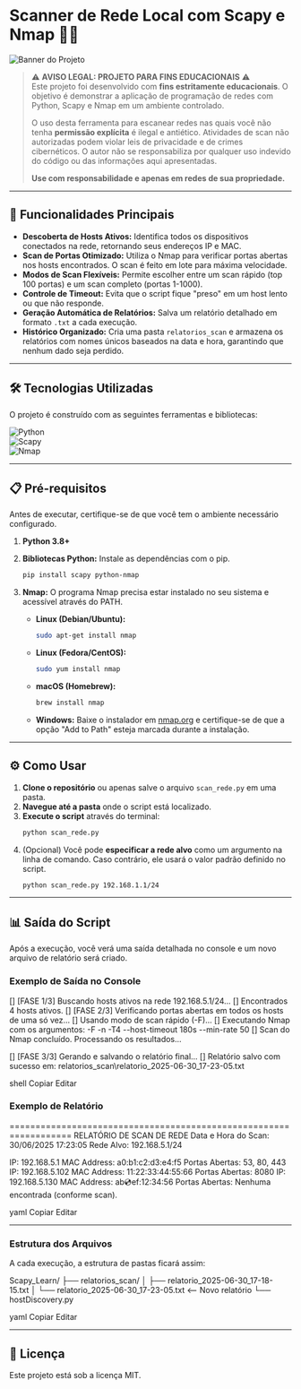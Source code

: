 # Scanner de Rede Local com Scapy e Nmap 🕵️‍♂️

![Banner do Projeto](https://i.imgur.com/rSCTgE2.png)

> ⚠️ **AVISO LEGAL: PROJETO PARA FINS EDUCACIONAIS** ⚠️  
> Este projeto foi desenvolvido com **fins estritamente educacionais**. O objetivo é demonstrar a aplicação de programação de redes com Python, Scapy e Nmap em um ambiente controlado.  
>  
> O uso desta ferramenta para escanear redes nas quais você não tenha **permissão explícita** é ilegal e antiético. Atividades de scan não autorizadas podem violar leis de privacidade e de crimes cibernéticos. O autor não se responsabiliza por qualquer uso indevido do código ou das informações aqui apresentadas.  
>  
> **Use com responsabilidade e apenas em redes de sua propriedade.**

---

## 🚀 Funcionalidades Principais

* **Descoberta de Hosts Ativos:** Identifica todos os dispositivos conectados na rede, retornando seus endereços IP e MAC.
* **Scan de Portas Otimizado:** Utiliza o Nmap para verificar portas abertas nos hosts encontrados. O scan é feito em lote para máxima velocidade.
* **Modos de Scan Flexíveis:** Permite escolher entre um scan rápido (top 100 portas) e um scan completo (portas 1-1000).
* **Controle de Timeout:** Evita que o script fique "preso" em um host lento ou que não responde.
* **Geração Automática de Relatórios:** Salva um relatório detalhado em formato `.txt` a cada execução.
* **Histórico Organizado:** Cria uma pasta `relatorios_scan` e armazena os relatórios com nomes únicos baseados na data e hora, garantindo que nenhum dado seja perdido.

---

## 🛠️ Tecnologias Utilizadas

O projeto é construído com as seguintes ferramentas e bibliotecas:

![Python](https://img.shields.io/badge/python-3670A0?style=for-the-badge&logo=python&logoColor=ffdd54)  
![Scapy](https://img.shields.io/badge/Scapy-003B6D?style=for-the-badge&logo=python&logoColor=white)  
![Nmap](https://img.shields.io/badge/Nmap-005A9C?style=for-the-badge&logo=nmap&logoColor=white)

---

## 📋 Pré-requisitos

Antes de executar, certifique-se de que você tem o ambiente necessário configurado.

1. **Python 3.8+**
2. **Bibliotecas Python:** Instale as dependências com o pip.
    ```bash
    pip install scapy python-nmap
    ```
3. **Nmap:** O programa Nmap precisa estar instalado no seu sistema e acessível através do PATH.

    * **Linux (Debian/Ubuntu):**
      ```bash
      sudo apt-get install nmap
      ```
    * **Linux (Fedora/CentOS):**
      ```bash
      sudo yum install nmap
      ```
    * **macOS (Homebrew):**
      ```bash
      brew install nmap
      ```
    * **Windows:** Baixe o instalador em [nmap.org](https://nmap.org/download.html) e certifique-se de que a opção "Add to Path" esteja marcada durante a instalação.

---

## ⚙️ Como Usar

1. **Clone o repositório** ou apenas salve o arquivo `scan_rede.py` em uma pasta.
2. **Navegue até a pasta** onde o script está localizado.
3. **Execute o script** através do terminal:
    ```bash
    python scan_rede.py
    ```
4. (Opcional) Você pode **especificar a rede alvo** como um argumento na linha de comando. Caso contrário, ele usará o valor padrão definido no script.
    ```bash
    python scan_rede.py 192.168.1.1/24
    ```

---

## 📊 Saída do Script

Após a execução, você verá uma saída detalhada no console e um novo arquivo de relatório será criado.

### Exemplo de Saída no Console

[] [FASE 1/3] Buscando hosts ativos na rede 192.168.5.1/24...
[] Encontrados 4 hosts ativos.
[] [FASE 2/3] Verificando portas abertas em todos os hosts de uma só vez...
[] Usando modo de scan rápido (-F)...
[] Executando Nmap com os argumentos: -F -n -T4 --host-timeout 180s --min-rate 50
[] Scan do Nmap concluído. Processando os resultados...

[] [FASE 3/3] Gerando e salvando o relatório final...
[] Relatório salvo com sucesso em: relatorios_scan\relatorio_2025-06-30_17-23-05.txt

shell
Copiar
Editar

### Exemplo de Relatório

================================================================== RELATÓRIO DE SCAN DE REDE
Data e Hora do Scan: 30/06/2025 17:23:05
Rede Alvo: 192.168.5.1/24

IP: 192.168.5.1 MAC Address: a0:b1:c2:d3:e4:f5 Portas Abertas: 53, 80, 443
IP: 192.168.5.102 MAC Address: 11:22:33:44:55:66 Portas Abertas: 8080
IP: 192.168.5.130
MAC Address: ab:cd:ef:12:34:56
Portas Abertas: Nenhuma encontrada (conforme scan).

yaml
Copiar
Editar

---

### Estrutura dos Arquivos

A cada execução, a estrutura de pastas ficará assim:

Scapy_Learn/
├── relatorios_scan/
│ ├── relatorio_2025-06-30_17-18-15.txt
│ └── relatorio_2025-06-30_17-23-05.txt <-- Novo relatório
└── hostDiscovery.py

yaml
Copiar
Editar

---

## 📄 Licença

Este projeto está sob a licença MIT.